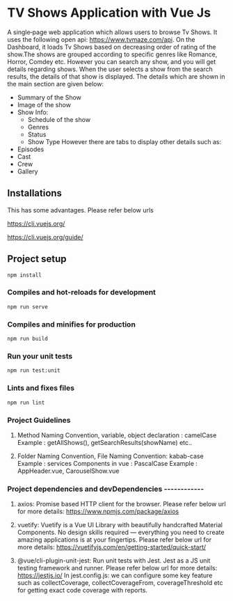 # TV Shows Application with Vue Js
A single‐page web application which allows users to browse Tv Shows. It uses the following open api: https://www.tvmaze.com/api. On the Dashboard, it loads Tv Shows based on decreasing order of rating of the show.The shows are grouped according to specific genres like Romance, Horror, Comdey etc. However you can search any show, and you will get details regarding shows. When the user selects a show from the search results, the details of that show is displayed.
The details which are shown in the main section are given below:
- Summary of the Show
- Image of the show
- Show Info: 
    - Schedule of the show
    - Genres
    - Status
    - Show Type
However there are tabs to display other details such as:
- Episodes
- Cast
- Crew
- Gallery

## Installations

This has some advantages.
Please refer below urls

https://cli.vuejs.org/

https://cli.vuejs.org/guide/
## Project setup
```
npm install
```

### Compiles and hot-reloads for development
```
npm run serve
```

### Compiles and minifies for production
```
npm run build
```

### Run your unit tests
```
npm run test:unit
```

### Lints and fixes files
```
npm run lint
```

### Project Guidelines
1. Method Naming Convention, variable, object declaration : camelCase Example : 
getAllShows(), getSearchResults(showName) etc..

2. Folder Naming Convention, File Naming Convention: kabab-case Example : services  Components in vue : PascalCase Example : AppHeader.vue, CarouselShow.vue

### Project dependencies and devDependencies ------------
1. axios: Promise based HTTP client for the browser. Please refer below url for more details: https://www.npmjs.com/package/axios

2. vuetify: Vuetify is a Vue UI Library with beautifully handcrafted Material Components. No design skills required — everything you need to create amazing applications is at your fingertips. Please refer below url for more details: https://vuetifyjs.com/en/getting-started/quick-start/

3. @vue/cli-plugin-unit-jest: Run unit tests with Jest. Jest as a JS unit testing framework and runner. Please refer below url for more details: https://jestjs.io/
In jest.config.js: we can configure some key feature such as collectCoverage, collectCoverageFrom, coverageThreshold etc for getting exact code coverage with reports.

